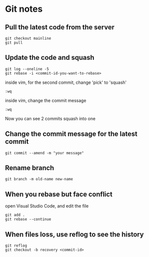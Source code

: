 # Git notes

## Pull the latest code from the server
```
git checkout mainline
git pull
```

## Update the code and squash
```
git log --oneline -5
git rebase -i <commit-id-you-want-to-rebase>
```
inside vim, for the second commit, change 'pick' to 'squash'
```
:wq
```
inside vim, change the commit message
```
:wq
```
Now you can see 2 commits squash into one


## Change the commit message for the latest commit
```
git commit --amend -m "your message"
```

## Rename branch
```
git branch -m old-name new-name
```

## When you rebase but face conflict
open Visual Studio Code, and edit the file
```
git add .
git rebase --continue
```

## When files loss, use reflog to see the history

```
git reflog
git checkout -b recovery <commit-id>
```

